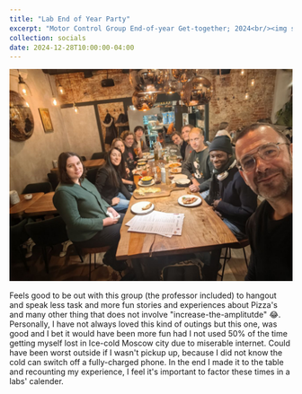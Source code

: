 ```yaml
---
title: "Lab End of Year Party"
excerpt: "Motor Control Group End-of-year Get-together; 2024<br/><img src='/images/socials/lab_outing_dec.jpg'>"
collection: socials
date: 2024-12-28T10:00:00-04:00
---
```

<img src='/images/socials/lab_outing_dec.jpg'> 

Feels good to be out with this group (the professor included) to hangout and speak less task and more fun stories and experiences about Pizza's and many other thing that does not involve "increase-the-amplitutde" 😂. Personally, I have not always loved this kind of outings but this one, was good and I bet it would have been more fun had I not used 50% of the time getting myself lost in Ice-cold Moscow city due to miserable internet. Could have been worst outside if I wasn't pickup up, because I did not know the cold can switch off a fully-charged phone. In the end I made it to the table and recounting my experience, I feel it's important to factor these times in a labs' calender. 